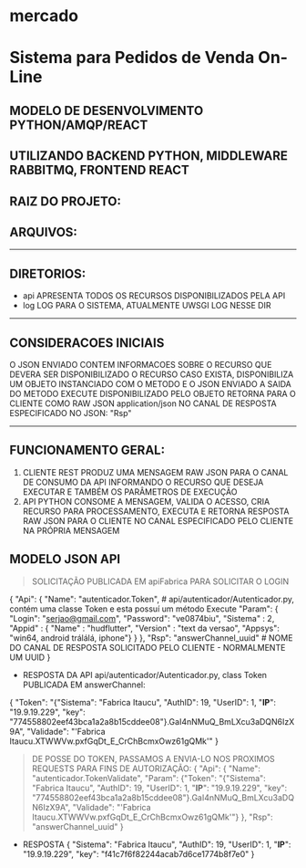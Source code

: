# mercado
Sistema para Pedidos de Venda On-Line
=====================================

## MODELO DE DESENVOLVIMENTO PYTHON/AMQP/REACT
**UTILIZANDO  BACKEND PYTHON, MIDDLEWARE RABBITMQ, FRONTEND REACT**
---

## RAIZ DO PROJETO:

## ARQUIVOS:

--- 

## DIRETORIOS:
* api            APRESENTA TODOS OS RECURSOS DISPONIBILIZADOS PELA API
* log            LOG PARA O SISTEMA, ATUALMENTE UWSGI LOG NESSE DIR

---

## CONSIDERACOES INICIAIS
O JSON ENVIADO CONTEM INFORMACOES SOBRE O RECURSO QUE DEVERA SER DISPONIBILIZADO
O RECURSO CASO EXISTA, DISPONIBILIZA UM OBJETO INSTANCIADO COM O METODO E O JSON ENVIADO
A SAIDA DO METODO EXECUTE DISPONIBILIZADO PELO OBJETO RETORNA PARA O CLIENTE COMO RAW JSON application/json NO CANAL DE RESPOSTA ESPECIFICADO NO JSON: "Rsp"

--- 

## FUNCIONAMENTO GERAL:
1. CLIENTE REST PRODUZ UMA MENSAGEM RAW JSON PARA O CANAL DE CONSUMO DA API INFORMANDO O RECURSO QUE DESEJA EXECUTAR E TAMBÉM OS PARÂMETROS DE EXECUÇÃO
2. API PYTHON CONSOME A MENSAGEM, VALIDA O ACESSO, CRIA RECURSO PARA PROCESSAMENTO, EXECUTA E RETORNA RESPOSTA RAW JSON PARA O CLIENTE NO CANAL ESPECIFICADO PELO CLIENTE NA PRÓPRIA MENSAGEM


## MODELO JSON API
> SOLICITAÇÃO PUBLICADA EM apiFabrica PARA SOLICITAR O LOGIN

{
    "Api": {
        "Name": "autenticador.Token", # api/autenticador/Autenticador.py, contém uma classe Token e esta possuí um método Execute
        "Param": {
            "Login": "serjao@gmail.com",
            "Password": "ve0874biu",
            "Sistema" : 2,
            "Appid" : { "Name" : "hudflutter", "Version" : "text da versao", "Appsys": "win64, android trálálá, iphone"}
        }
    },
    "Rsp": "answerChannel_uuid" # NOME DO CANAL DE RESPOSTA SOLICITADO PELO CLIENTE - NORMALMENTE UM UUID
}

- RESPOSTA DA API api/autenticador/Autenticador.py, class Token PUBLICADA EM answerChannel:

{
    "Token": "{\"Sistema\": \"Fabrica Itaucu\", \"AuthID\": 19, \"UserID\": 1, \"__IP__\": \"19.9.19.229\", \"key\": \"774558802eef43bca1a2a8b15cddee08\"}.GaI4nNMuQ_BmLXcu3aDQN6IzX9A",
    "Validade": "'Fabrica Itaucu.XTWWVw.pxfGqDt_E_CrChBcmxOwz61gQMk'"
}

> DE POSSE DO TOKEN, PASSAMOS A ENVIA-LO NOS PROXIMOS REQUESTS PARA FINS DE AUTORIZAÇÃO:
{
    "Api": {
           "Name": "autenticador.TokenValidate",
           "Param": {"Token": "{\"Sistema\": \"Fabrica Itaucu\", \"AuthID\": 19, \"UserID\": 1, \"__IP__\": \"19.9.19.229\", \"key\": \"774558802eef43bca1a2a8b15cddee08\"}.GaI4nNMuQ_BmLXcu3aDQN6IzX9A", "Validade": "'Fabrica Itaucu.XTWWVw.pxfGqDt_E_CrChBcmxOwz61gQMk'"} },
    "Rsp": "answerChannel_uuid"
}

- RESPOSTA
{
    "Sistema": "Fabrica Itaucu",
    "AuthID": 19,
    "UserID": 1,
    "__IP__": "19.9.19.229",
    "key": "f41c7f6f82244acab7d6ce1774b8f7e0"
}
